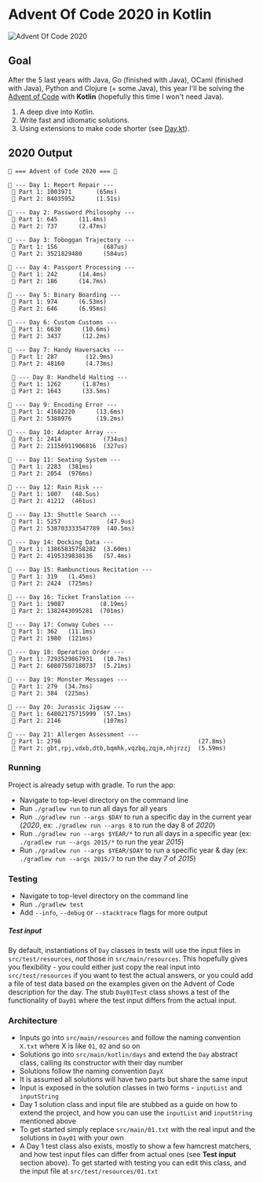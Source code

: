 # Advent Of Code 2020 in Kotlin

![Advent Of Code 2020](https://github.com/agrison/advent-of-code-2020/workflows/Advent%20Of%20Code%202020/badge.svg)

## Goal

After the 5 last years with Java, Go (finished with Java), OCaml (finished with Java), Python and Clojure (+ some Java), this year I'll be solving the
[Advent of Code](https://adventofcode.com/2020) with **Kotlin** (hopefully this time I won't need Java).

1. A deep dive into Kotlin.
2. Write fast and idiomatic solutions.
3. Using extensions to make code shorter (see [Day.kt](https://github.com/agrison/advent-of-code-2020/blob/master/src/main/kotlin/days/Day.kt)).

## 2020 Output

```text
🎅 === Advent of Code 2020 === 🎅

🎄 --- Day 1: Report Repair --- 
 🌟 Part 1: 1003971       (65ms)
 🌟 Part 2: 84035952      (1.51s)

🎄 --- Day 2: Password Philosophy --- 
 🌟 Part 1: 645      (11.4ms)
 🌟 Part 2: 737      (2.47ms)

🎄 --- Day 3: Toboggan Trajectory --- 
 🌟 Part 1: 156             (687us)
 🌟 Part 2: 3521829480      (584us)

🎄 --- Day 4: Passport Processing --- 
 🌟 Part 1: 242      (14.4ms)
 🌟 Part 2: 186      (14.7ms)

🎄 --- Day 5: Binary Boarding --- 
 🌟 Part 1: 974      (6.53ms)
 🌟 Part 2: 646      (6.95ms)

🎄 --- Day 6: Custom Customs --- 
 🌟 Part 1: 6630      (10.6ms)
 🌟 Part 2: 3437      (12.2ms)

🎄 --- Day 7: Handy Haversacks --- 
 🌟 Part 1: 287        (12.9ms)
 🌟 Part 2: 48160      (4.73ms)

 🎄 --- Day 8: Handheld Halting --- 
 🌟 Part 1: 1262      (1.87ms)
 🌟 Part 2: 1643      (33.5ms)

🎄 --- Day 9: Encoding Error --- 
 🌟 Part 1: 41682220      (13.6ms)
 🌟 Part 2: 5388976       (19.2ms)

🎄 --- Day 10: Adapter Array ---
 🌟 Part 1: 2414            (734us)
 🌟 Part 2: 21156911906816  (327us)

🎄 --- Day 11: Seating System ---
 🌟 Part 1: 2283  (381ms)
 🌟 Part 2: 2054  (976ms)

🎄 --- Day 12: Rain Risk ---
 🌟 Part 1: 1007   (48.5us)
 🌟 Part 2: 41212  (461us)

🎄 --- Day 13: Shuttle Search ---
 🌟 Part 1: 5257             (47.9us)
 🌟 Part 2: 538703333547789  (40.5ms)

🎄 --- Day 14: Docking Data ---
 🌟 Part 1: 13865835758282  (3.60ms)
 🌟 Part 2: 4195339838136   (57.4ms)

🎄 --- Day 15: Rambunctious Recitation ---
 🌟 Part 1: 319   (1.45ms)
 🌟 Part 2: 2424  (725ms)

🎄 --- Day 16: Ticket Translation ---
 🌟 Part 1: 19087          (8.19ms)
 🌟 Part 2: 1382443095281  (701ms)

🎄 --- Day 17: Conway Cubes ---
 🌟 Part 1: 362   (11.1ms)
 🌟 Part 2: 1980  (121ms)

🎄 --- Day 18: Operation Order ---
 🌟 Part 1: 7293529867931   (10.7ms)
 🌟 Part 2: 60807587180737  (5.21ms)

🎄 --- Day 19: Monster Messages ---
 🌟 Part 1: 279  (34.7ms)
 🌟 Part 2: 384  (225ms)
 
🎄 --- Day 20: Jurassic Jigsaw ---
 🌟 Part 1: 64802175715999  (57.1ms)
 🌟 Part 2: 2146            (107ms)
 
🎄 --- Day 21: Allergen Assessment ---
 🌟 Part 1: 2798                                       (27.8ms)
 🌟 Part 2: gbt,rpj,vdxb,dtb,bqmhk,vqzbq,zqjm,nhjrzzj  (5.59ms)
```

### Running

Project is already setup with gradle. To run the app:

* Navigate to top-level directory on the command line
* Run `./gradlew run` to run all days for all years
* Run `./gradlew run --args $DAY` to run a specific day in the current year (*2020*, ex: `./gradlew run --args 8` to run the day 8 of *2020*)
* Run `./gradlew run --args $YEAR/*` to run all days in a specific year (ex: `./gradlew run --args 2015/*` to run the year *2015*)
* Run `./gradlew run --args $YEAR/$DAY` to run a specific year & day (ex: `./gradlew run --args 2015/7` to run the day *7* of *2015*)

### Testing

* Navigate to top-level directory on the command line
* Run `./gradlew test`
* Add `--info`, `--debug` or `--stacktrace` flags for more output

##### Test input

By default, instantiations of `Day` classes in tests will use the input files in `src/test/resources`, _not_ those in `src/main/resources`.
This hopefully gives you flexibility - you could either just copy the real input into `src/test/resources` if you want to test
the actual answers, or you could add a file of test data based on the examples given on the Advent of Code description for the day.
The stub `Day01Test` class shows a test of the functionality of `Day01` where the test input differs from the actual input.

### Architecture

* Inputs go into `src/main/resources` and follow the naming convention `X.txt` where X is like `01`, `02` and so on
* Solutions go into `src/main/kotlin/days` and extend the `Day` abstract class, calling its constructor with their day number
* Solutions follow the naming convention `DayX`
* It is assumed all solutions will have two parts but share the same input
* Input is exposed in the solution classes in two forms - `inputList` and `inputString`
* Day 1 solution class and input file are stubbed as a guide on how to extend the project,
  and how you can use the `inputList` and `inputString` mentioned above
* To get started simply replace `src/main/01.txt` with the real input and the solutions in `Day01` with your own
* A Day 1 test class also exists, mostly to show a few hamcrest matchers, and how test input files can differ from actual ones (see **Test input** section above).
  To get started with testing you can edit this class, and the input file at `src/test/resources/01.txt`
